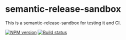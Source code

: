 # semantic-release-sandbox
This is a semantic-release-sandbox for testing it and CI.

[![NPM version](https://badgen.net/npm/v/semantic-release-sandbox)](https://www.npmjs.com/package/semantic-release-sandbox) [![Build status](https://badgen.net/travis/pjchender/semantic-release-sandbox)](https://travis-ci.com/pjchender/semantic-release-sandbox)
